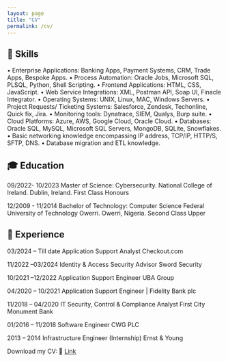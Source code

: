 ```yaml
---
layout: page
title: "CV"
permalink: /cv/
---
```


## 🧠 Skills
• Enterprise Applications: Banking Apps, Payment Systems, CRM, Trade Apps, Bespoke Apps.
• Process Automation: Oracle Jobs, Microsoft SQL, PLSQL, Python, Shell Scripting.
• Frontend Applications: HTML, CSS, JavaScript.
• Web Service Integrations: XML, Postman API, Soap UI, Finacle Integrator.
• Operating Systems: UNIX, Linux, MAC, Windows Servers.
• Project Requests/ Ticketing Systems: Salesforce, Zendesk, Techonline, Quick fix, Jira.
• Monitoring tools: Dynatrace, SIEM, Qualys, Burp suite.
• Cloud Platforms: Azure, AWS, Google Cloud, Oracle Cloud.
• Databases: Oracle SQL, MySQL, Microsoft SQL Servers, MongoDB, SQLite, Snowflakes.
• Basic networking knowledge encompassing IP address, TCP/IP, HTTP/S, SFTP, DNS.
• Database migration and ETL knowledge.

## 🎓 Education
09/2022- 10/2023
Master of Science: Cybersecurity.
National College of Ireland. Dublin, Ireland.
First Class Honours

12/2009 - 11/2014
Bachelor of Technology: Computer Science
Federal University of Technology Owerri. Owerri, Nigeria.
Second Class Upper

## 💼 Experience
03/2024 – Till date
Application Support Analyst
Checkout.com

11/2022 –03/2024
Identity & Access Security Advisor 
Sword Security

10/2021 –12/2022
Application Support Engineer 
UBA Group

04/2020 – 10/2021
Application Support Engineer | 
Fidelity Bank plc

11/2018 – 04/2020
IT Security, Control & Compliance Analyst
First City Monument Bank

01/2016 – 11/2018
Software Engineer
CWG PLC

2013 – 2014
Infrastructure Engineer (Internship)
Ernst & Young

Download my CV:
🔗 [Link](https://drive.google.com/file/d/1glnxyzr6mgDWdOlGqmlnxyMra3DsIljq/view?usp=sharing)
